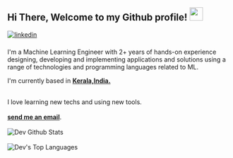 <h2> Hi There, Welcome to my Github profile! <img src="https://github.com/abdoachhoubi/abdoachhoubi/blob/main/gifs/Hi.gif" width="30"></h2>
<a href="https://www.linkedin.com/in/c-b-dev-narayan-79b332227/" target="_blank">
<img src=https://img.shields.io/badge/linkedin-%2300acee.svg?color=405DE6&style=for-the-badge&logo=linkedin&logoColor=white alt=linkedin style="margin-bottom: 5px;" />
</a>
<br />

<br />
I'm a Machine Learning Engineer with 2+ years of hands-on experience designing, developing and implementing applications and solutions using a range of technologies and programming languages related to ML.
<br />

I'm currently based in **[Kerala,India.]()**

<br />
I love learning new techs and using new tools.
<br />
<br />
<a href="mailto:devcb@pg.cusat.ac.in"><b>send me an email</b></a>.
<br />
<br />

<img align="center" src="https://github-readme-stats.vercel.app/api?username=DeVcb13d&include_all_commits=true&count_private=true&show_icons=true&line_height=30&title_color=CDB4DB&icon_color=CDB4DB&text_color=D3D3D3&bg_color=0A0A0A" alt="Dev Github Stats">
<br />
<br />
<img src="https://github-readme-stats.vercel.app/api/top-langs/?username=DeVcb13d&layout=compact&theme=dark&bg_color=0A0A0A" alt="Dev's Top Languages"/>
<br />
<br />
<br />


